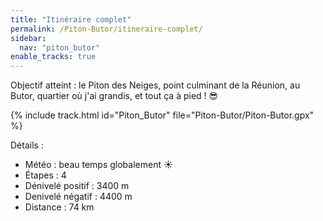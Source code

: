```yaml
---
title: "Itinéraire complet"
permalink: /Piton-Butor/itineraire-complet/
sidebar:
  nav: "piton_butor"
enable_tracks: true
---
```


Objectif atteint : le Piton des Neiges, point culminant de la Réunion, au Butor, quartier où j'ai grandis, et tout ça à pied ! :sunglasses:

{% include track.html id="Piton_Butor" file="Piton-Butor/Piton-Butor.gpx" %}

Détails :
* Météo : beau temps globalement :sunny:
* Étapes : 4
* Dénivelé positif : 3400 m
* Denivelé négatif : 4400 m
* Distance : 74 km
